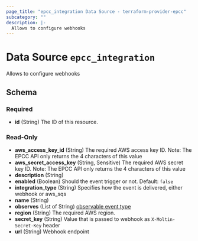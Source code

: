 ```yaml
---
page_title: "epcc_integration Data Source - terraform-provider-epcc"
subcategory: ""
description: |-
  Allows to configure webhooks
---
```


# Data Source `epcc_integration`

Allows to configure webhooks



<!-- schema generated by tfplugindocs -->
## Schema

### Required

- **id** (String) The ID of this resource.

### Read-Only

- **aws_access_key_id** (String) The required AWS access key ID. Note: The EPCC API only returns the 4 characters of this value
- **aws_secret_access_key** (String, Sensitive) The required AWS secret key ID. Note: The EPCC API only returns the 4 characters of this value
- **description** (String)
- **enabled** (Boolean) Should the event trigger or not. Default: `false`
- **integration_type** (String) Specifies how the event is delivered, either webhook or aws_sqs
- **name** (String)
- **observes** (List of String) [observable event type](https://documentation.elasticpath.com/commerce-cloud/docs/api/advanced/events/create-an-event.html)
- **region** (String) The required AWS region.
- **secret_key** (String) Value that is passed to webhook as `X-Moltin-Secret-Key` header
- **url** (String) Webhook endpoint

